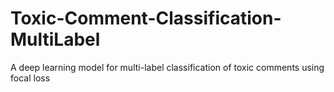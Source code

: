 # Toxic-Comment-Classification-MultiLabel
A deep learning model for multi-label classification of toxic comments using focal loss

